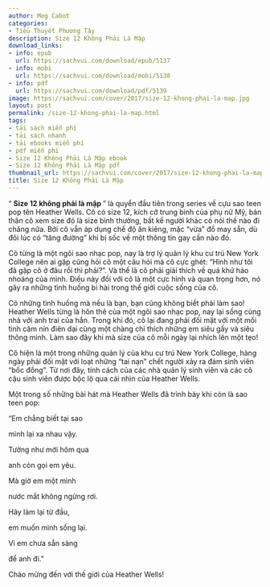 ```yaml
---
author: Meg Cabot
categories:
- Tiểu Thuyết Phương Tây
description: Size 12 Không Phải Là Mập
download_links:
- info: epub
  url: https://sachvui.com/download/epub/5137
- info: mobi
  url: https://sachvui.com/download/mobi/5138
- info: pdf
  url: https://sachvui.com/download/pdf/5139
image: https://sachvui.com/cover/2017/size-12-khong-phai-la-map.jpg
layout: post
permalink: /size-12-khong-phai-la-map.html
tags:
- tải sách miễn phí
- tải sách nhanh
- tải ebooks miễn phí
- pdf miễn phí
- Size 12 Không Phải Là Mập ebook
- Size 12 Không Phải Là Mập pdf
thumbnail_url: https://sachvui.com/cover/2017/size-12-khong-phai-la-map.jpg
title: Size 12 Không Phải Là Mập
---
```


 <div class="item-desc text-justify"> <p>“ <strong>Size 12 không phải là mập </strong>” là quyển đầu tiên trong series về cựu sao teen pop tên Heather Wells. Cô có size 12, kích cỡ trung bình của phụ nữ Mỹ, bản thân cô xem size đó là size bình thường, bất kể người khác có nói thế nào đi chăng nữa. Bởi cô vẫn áp dụng chế độ ăn kiêng, mặc “vừa” đồ may sẵn, dù đôi lúc có “tăng đường” khi bị sốc về một thông tin gay cấn nào đó.</p><p>Cô từng là một ngôi sao nhạc pop, nay là trợ lý quản lý khu cư trú New York College nên ai gặp cũng hỏi cô một câu hỏi mà cô cực ghét: “Hình như tôi đã gặp cô ở đâu rồi thì phải?”. Và thế là cô phải giải thích về quá khứ hào nhoáng của mình. Điều này đối với cô là một cực hình và quan trọng hơn, nó gây ra những tình huống bi hài trong thế giới cuộc sống của cô.</p><p>Có những tình huống mà nếu là bạn, bạn cũng không biết phải làm sao! Heather Wells từng là hôn thê của một ngôi sao nhạc pop, nay lại sống cùng nhà với anh trai của hắn. Trong khi đó, cô lại đang phải đối mặt với một mối tình câm nín điên dại cùng một chàng chỉ thích những em siêu gầy và siêu thông minh. Làm sao đây khi mà size của cô mỗi ngày lại nhích lên một tẹo!</p><p>Cô hiện là một trong những quản lý của khu cư trú New York College, hàng ngày phải đối mặt với loạt những “tai nạn” chết người xảy ra đám sinh viên “bốc đồng”. Từ nơi đây, tính cách của các nhà quản lý sinh viên và các cô cậu sinh viên được bộc lộ qua cái nhìn của Heather Wells.</p><p>Một trong số những bài hát mà Heather Wells đã trình bày khi còn là sao teen pop:</p><p>“Em chẳng biết tại sao</p><p>mình lại xa nhau vậy.</p><p>Tưởng như mới hôm qua</p><p>anh còn gọi em yêu.</p><p>Mà giờ em một mình</p><p>nước mắt không ngừng rơi.</p><p>Hãy làm lại từ đầu,</p><p>em muốn mình sống lại.</p><p>Vì em chưa sẵn sàng</p><p>để anh đi."</p><p>Chào mừng đến với thế giới của Heather Wells!</p> </div>